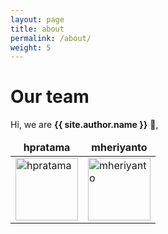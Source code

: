 ```yaml
---
layout: page
title: about
permalink: /about/
weight: 5
---
```


# **Our team**

Hi, we are **{{ site.author.name }}** :wave:,<br>

<!-- <div class="row">
    <figure>
        <a href="https://hpratama.github.io" target="blank">
            <img align="center" src="https://avatars.githubusercontent.com/u/24450783?v=4?raw=true" height="70" width="70" />
        </a>
        <figcaption>hpratama</figcaption>
    </figure>
    <figure>
        <a href="https://mheriyanto.github.io" target="blank">
            <img align="center" src="https://avatars.githubusercontent.com/u/22278148?v=4?raw=true" height="70" width="70" />
        </a>
        <figcaption>mheriyanto</figcaption>
    </figure>
</div> -->

<div align="center">
<table>
  <thead align="center">
    <tr border: none;>
      <td><b>hpratama</b></td>
      <td><b>mheriyanto</b></td>
    </tr>
  </thead>
<tbody>
  <tr>
      <td><img alt="hpratama" href="https://hpratama.github.io" src="https://avatars.githubusercontent.com/u/24450783?v=4?raw=true" height="100" width="100" /></td>
      <td><img alt="mheriyanto" href="https://mheriyanto.github.io" src="https://avatars.githubusercontent.com/u/22278148?v=4?raw=true" height="100" width="100"/></td>
  </tr>
</tbody>
</table>
</div>